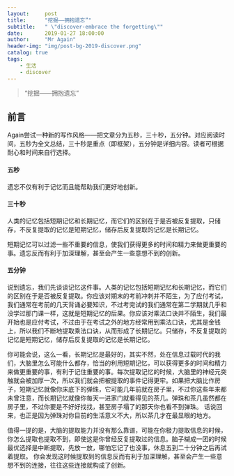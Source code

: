 ```yaml
---
layout:     post
title:      "挖掘——拥抱遗忘”"
subtitle:   " \"discover-embrace the forgetting\""
date:       2019-01-27 18:00:00
author:     "Mr Again"
header-img: "img/post-bg-2019-discover.png"
catalog: true
tags:
    - 生活
    - discover
---
```


> “挖掘——拥抱遗忘”

## 前言

Again尝试一种新的写作风格——把文章分为五秒，三十秒，五分钟。对应阅读时间，五秒为全文总结，三十秒是重点（即框架），五分钟是详细内容。读者可根据耐心和时间来自行选择。

#### 五秒

遗忘不仅有利于记忆而且能帮助我们更好地创新。

#### 三十秒
人类的记忆包括短期记忆和长期记忆，而它们的区别在于是否被反复提取，只储存，不反复提取的记忆是短期记忆，储存后反复提取的记忆是长期记忆。

短期记忆可以过滤一些不重要的信息，使我们获得更多的时间和精力来做更重要的事。遗忘反而有利于加深理解，甚至会产生一些意想不到的创新。

#### 五分钟
说到遗忘，我们先谈谈记忆这件事。人类的记忆包括短期记忆和长期记忆，而它们的区别在于是否被反复提取。你应该对期末的考前冲刺并不陌生，为了应付考试，我们通常在考前的几天背诵必要知识，不过考完试的我们通常在第二学期就几乎和没学过那门课一样，这就是短期记忆的后果。你应该对乘法口诀并不陌生，我们最开始也是应付考试，不过由于在考试之外的地方经常用到乘法口诀，尤其是金钱上，所以我们不断地提取乘法口诀，从而形成了长期记忆。只储存，不反复提取的记忆是短期记忆，储存后反复提取的记忆是长期记忆。

你可能会说，这么一看，长期记忆是最好的，其实不然，处在信息过载时代的我们，大脑里怎么可能什么都存，恰当的利用短期记忆，可以获得更多的时间和精力来做更重要的事，有利于记住重要的事。每次提取记忆的时候，大脑里的神经元突触就会被加厚一次，所以我们就会把被提取的事件记得更牢。如果把大脑比作房子，短期记忆就像你床底下的弹珠，它可能几年前就在房子里，不过你这些年来都未曾注意，而长期记忆就像你每天一进家门就看得见的茶几。弹珠和茶几虽然都在房子里，不过你要是不好好找找，甚至房子塌了的那天你也看不到弹珠。
话说回来，也正是因为弹珠对你目前的生活意义不大，所以茶几才在最显眼的地方。

值得一提的是，大脑的提取能力并没有那么靠谱，可能在你极力提取信息的时候，你怎么提取也提取不到，即使这是你曾经反复提取过的信息。脑子糊成一团的时候最优选择是中断提取，先放一放，哪怕忘记了也没事，休息五到二十分钟之后再试着提取。
你会发现这时候提取到的信息反而有利于加深理解，甚至会产生一些意想不到的连接，往往这些连接就构成了创新。

